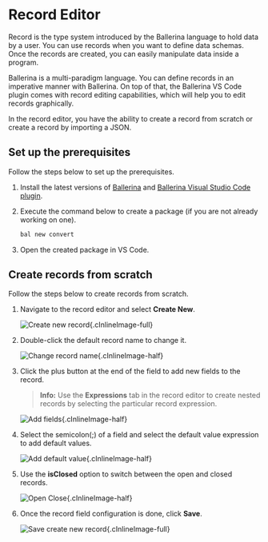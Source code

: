# Record Editor

Record is the type system introduced by the Ballerina language to hold data by a user. You can use records when you want to define data schemas. Once the records are created, you can easily manipulate data inside a program.

Ballerina is a multi-paradigm language. You can define records in an imperative manner with Ballerina. On top of that, the Ballerina VS Code plugin comes with record editing capabilities, which will help you to edit records graphically.

In the record editor, you have the ability to create a record from scratch or create a record by importing a JSON.

## Set up the prerequisites

Follow the steps below to set up the prerequisites.

1. Install the latest versions of [Ballerina](https://ballerina.io/downloads/) and [Ballerina Visual Studio Code plugin](https://marketplace.visualstudio.com/items?itemName=wso2.ballerina).

2. Execute the command below to create a package (if you are not already working on one).

    ```bash
    bal new convert
    ```

3. Open the created package in VS Code.

## Create records from scratch

Follow the steps below to create records from scratch.

1. Navigate to the record editor and select **Create New**.

    ![Create new record](../img/record-editor/create-new.gif){.cInlineImage-full}

2. Double-click the default record name to change it.

    ![Change record name](../img/record-editor/change-record-name.png){.cInlineImage-half}

3. Click the plus button at the end of the field to add new fields to the record.

    >**Info:** Use the **Expressions** tab in the record editor to create nested records by selecting the particular record expression.

    ![Add fields](../img/record-editor/add-fields.gif){.cInlineImage-half}

4. Select the semicolon(;) of a field and select the default value expression to add default values.

    ![Add default value](../img/record-editor/default-value.gif){.cInlineImage-half}

5. Use the **isClosed** option to switch between the open and closed records.

    ![Open Close](../img/record-editor/open-close-switch.gif){.cInlineImage-half}

6. Once the record field configuration is done, click **Save**.

    ![Save create new record](../img/record-editor/save-create-new.gif){.cInlineImage-full}

